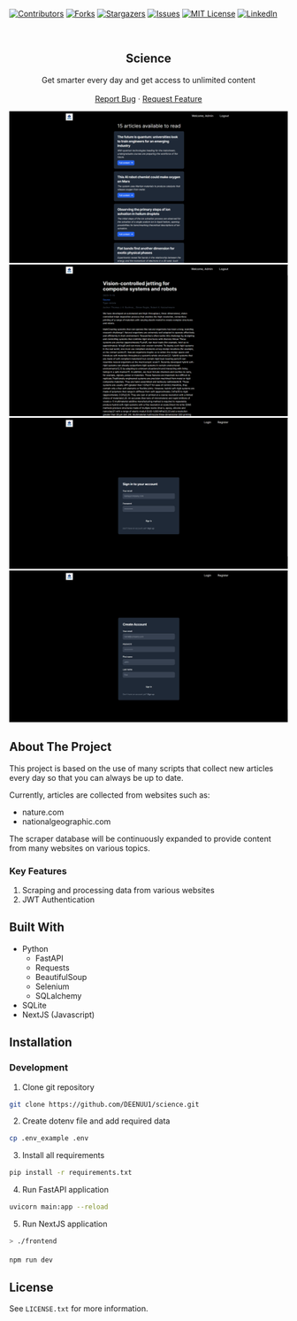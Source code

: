 ﻿[![Contributors][contributors-shield]][contributors-url]
[![Forks][forks-shield]][forks-url]
[![Stargazers][stars-shield]][stars-url]
[![Issues][issues-shield]][issues-url]
[![MIT License][license-shield]][license-url]
[![LinkedIn][linkedin-shield]][linkedin-url]



<br />
<div align="center">

  <h2 align="center">Science</h3>

  <p align="center">
    Get smarter every day and get access to unlimited content 
    <br />
    <br />
    <a href="https://github.com/DEENUU1/science/issues">Report Bug</a>
    ·
    <a href="https://github.com/DEENUU1/science/issues">Request Feature</a>
  </p>

  <a href="https://github.com/DEENUU1/">

  </a>
</div>

<img src="assets/home.png"  alt="homepage page"/>
<img src="assets/details.png"  alt="details page"/>
<img src="assets/login.png"  alt="login page"/>
<img src="assets/register.png"  alt="register page"/>

<!-- ABOUT THE PROJECT -->
## About The Project
This project is based on the use of many scripts that collect new articles every day so that you can always be up to date.

Currently, articles are collected from websites such as:
- nature.com
- nationalgeographic.com

The scraper database will be continuously expanded to provide content from many websites on various topics.
### Key Features
1. Scraping and processing data from various websites
2. JWT Authentication 


## Built With

- Python
  - FastAPI
  - Requests 
  - BeautifulSoup
  - Selenium
  - SQLalchemy
- SQLite 
- NextJS (Javascript)

## Installation

### Development 
1. Clone git repository
```bash
git clone https://github.com/DEENUU1/science.git
```

2. Create dotenv file and add required data
```bash
cp .env_example .env
```

3. Install all requirements
```bash
pip install -r requirements.txt
```

4. Run FastAPI application
```bash
uvicorn main:app --reload
```

5. Run NextJS application
```bash
> ./frontend

npm run dev
```



<!-- LICENSE -->
## License

See `LICENSE.txt` for more information.


<!-- MARKDOWN LINKS & IMAGES -->
<!-- https://www.markdownguide.org/basic-syntax/#reference-style-links -->
[contributors-shield]: https://img.shields.io/github/contributors/DEENUU1/science.svg?style=for-the-badge
[contributors-url]: https://github.com/DEENUU1/science/graphs/contributors
[forks-shield]: https://img.shields.io/github/forks/DEENUU1/science.svg?style=for-the-badge
[forks-url]: https://github.com/DEENUU1/science/network/members
[stars-shield]: https://img.shields.io/github/stars/DEENUU1/science.svg?style=for-the-badge
[stars-url]: https://github.com/DEENUU1/science/stargazers
[issues-shield]: https://img.shields.io/github/issues/DEENUU1/science.svg?style=for-the-badge
[issues-url]: https://github.com/DEENUU1/science/issues
[license-shield]: https://img.shields.io/github/license/DEENUU1/science.svg?style=for-the-badge
[license-url]: https://github.com/DEENUU1/science/blob/master/LICENSE.txt
[linkedin-shield]: https://img.shields.io/badge/-LinkedIn-black.svg?style=for-the-badge&logo=linkedin&colorB=555
[linkedin-url]: https://linkedin.com/in/kacper-wlodarczyk
